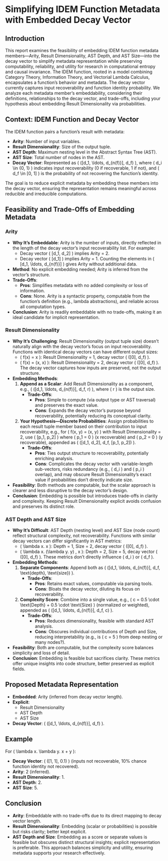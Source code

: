 # Simplifying IDEM Function Metadata with Embedded Decay Vector

## Introduction
This report examines the feasibility of embedding IDEM function metadata members—Arity, Result Dimensionality, AST Depth, and AST Size—into the decay vector to simplify metadata representation while preserving computability, reliability, and utility for research in computational entropy and causal invariance. The IDEM function, rooted in a model combining Category Theory, Information Theory, and Vectorial Lambda Calculus, encapsulates a function’s behavior and metadata. The decay vector currently captures input recoverability and function identity probability. We analyze each metadata member’s embeddability, considering their definitions, relationships to the decay vector, and trade-offs, including your hypothesis about embedding Result Dimensionality via probabilities.

## Context: IDEM Function and Decay Vector
The IDEM function pairs a function’s result with metadata:
- **Arity**: Number of input variables.
- **Result Dimensionality**: Size of the output tuple.
- **AST Depth**: Maximum nesting level in the Abstract Syntax Tree (AST).
- **AST Size**: Total number of nodes in the AST.
- **Decay Vector**: Represented as \( ([d_1, \ldots, d_{n(f)}], d_f) \), where \( d_i \in \{0, 1\} \) indicates input recoverability (0 if recoverable, 1 if not), and \( d_f \in [0, 1] \) is the probability of not recovering the function’s identity.

The goal is to reduce explicit metadata by embedding these members into the decay vector, ensuring the representation remains meaningful across reducible and irreducible computations.

## Feasibility and Trade-Offs of Embedding Metadata

### Arity
- **Why It’s Embeddable**: Arity is the number of inputs, directly reflected in the length of the decay vector’s input recoverability list. For example:
  - Decay vector \( [d_1, d_2] \) implies Arity = 2.
  - Decay vector \( [d_1] \) implies Arity = 1.
  Counting the elements in \( [d_1, \ldots, d_{n(f)}] \) gives Arity without additional data.
- **Method**: No explicit embedding needed; Arity is inferred from the vector’s structure.
- **Trade-Offs**:
  - **Pros**: Simplifies metadata with no added complexity or loss of information.
  - **Cons**: None. Arity is a syntactic property, computable from the function’s definition (e.g., lambda abstractions), and reliable across all computation types.
- **Conclusion**: Arity is readily embeddable with no trade-offs, making it an ideal candidate for implicit representation.

### Result Dimensionality
- **Why It’s Challenging**: Result Dimensionality (output tuple size) doesn’t naturally align with the decay vector’s focus on input recoverability. Functions with identical decay vectors can have different output sizes:
  - \( f(x) = x \): Result Dimensionality = 1, decay vector \( ([0], d_f) \).
  - \( f(x) = (x, x) \): Result Dimensionality = 2, decay vector \( ([0], d_f) \).
  The decay vector captures how inputs are preserved, not the output structure.
- **Embedding Methods**:
  1. **Append as a Scalar**: Add Result Dimensionality as a component, e.g., \( ([d_1, \ldots, d_{n(f)}], d_f, r) \), where \( r \) is the output size.
     - **Trade-Offs**:
       - **Pros**: Simple to compute (via output type or AST traversal) and preserves the exact value.
       - **Cons**: Expands the decay vector’s purpose beyond recoverability, potentially reducing its conceptual clarity.
  2. **Your Hypothesis—Discrete Probabilities**: Assign probabilities to each result tuple member based on their contribution to input recoverability, e.g., for \( f(x, y) = (x, y) \) with Result Dimensionality = 2, use \( [p_1, p_2] \) where \( p_1 = 0 \) (x recoverable) and \( p_2 = 0 \) (y recoverable), appended as \( ([d_1, d_2], d_f, [p_1, p_2]) \).
     - **Trade-Offs**:
       - **Pros**: Ties output structure to recoverability, potentially enriching analysis.
       - **Cons**: Complicates the decay vector with variable-length sub-vectors, risks redundancy (e.g., \( d_i \) and \( p_i \) overlap), and may obscure Result Dimensionality’s exact value if probabilities don’t directly indicate size.
- **Feasibility**: Both methods are computable, but the scalar approach is clearer and less disruptive to the decay vector’s design.
- **Conclusion**: Embedding is possible but introduces trade-offs in clarity and complexity. Keeping Result Dimensionality explicit avoids confusion and preserves its distinct role.

### AST Depth and AST Size
- **Why It’s Difficult**: AST Depth (nesting level) and AST Size (node count) reflect structural complexity, not recoverability. Functions with similar decay vectors can differ significantly in AST metrics:
  - \( \lambda x. x \): Depth = 1, Size = 2, decay vector \( ([0], d_f) \).
  - \( \lambda x. (\lambda y. y) \, x \): Depth = 2, Size = 5, decay vector \( ([0], d_f) \).
  These metrics don’t directly influence \( d_i \) or \( d_f \).
- **Embedding Methods**:
  1. **Separate Components**: Append both as \( ([d_1, \ldots, d_{n(f)}], d_f, \text{depth}, \text{size}) \).
     - **Trade-Offs**:
       - **Pros**: Retains exact values, computable via parsing tools.
       - **Cons**: Bloats the decay vector, diluting its focus on recoverability.
  2. **Complexity Score**: Combine into a single value, e.g., \( c = 0.5 \cdot \text{Depth} + 0.5 \cdot \text{Size} \) (normalized or weighted), appended as \( ([d_1, \ldots, d_{n(f)}], d_f, c) \).
     - **Trade-Offs**:
       - **Pros**: Reduces dimensionality, feasible with standard AST analysis.
       - **Cons**: Obscures individual contributions of Depth and Size, reducing interpretability (e.g., is \( c = 5 \) from deep nesting or many nodes?).
- **Feasibility**: Both are computable, but the complexity score balances simplicity and loss of detail.
- **Conclusion**: Embedding is feasible but sacrifices clarity. These metrics offer unique insights into code structure, better preserved as explicit fields.

## Proposed Metadata Representation
- **Embedded**: Arity (inferred from decay vector length).
- **Explicit**:
  - Result Dimensionality
  - AST Depth
  - AST Size
- **Decay Vector**: \( ([d_1, \ldots, d_{n(f)}], d_f) \).

## Example
For \( \lambda x. \lambda y. x + y \):
- **Decay Vector**: \( ([1, 1], 0.1) \) (inputs not recoverable, 10% chance function identity not recovered).
- **Arity**: 2 (inferred).
- **Result Dimensionality**: 1.
- **AST Depth**: 2.
- **AST Size**: 5.

## Conclusion
- **Arity**: Embeddable with no trade-offs due to its direct mapping to decay vector length.
- **Result Dimensionality**: Embedding (scalar or probabilities) is possible but risks clarity; better kept explicit.
- **AST Depth and Size**: Embedding as a score or separate values is feasible but obscures distinct structural insights; explicit representation is preferable.
This approach balances simplicity and utility, ensuring metadata supports your research effectively.